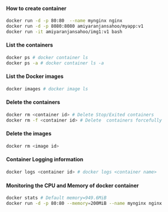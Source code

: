 
#### How to create container
```sh
docker run -d -p 80:80  --name mynginx nginx
docker run -d -p 8080:8080 amiyaranjansahoo/myapp:v1
docker run -it amiyaranjansahoo/img1:v1 bash
```
#### List the containers
```sh
docker ps # docker container ls
docker ps -a # docker container ls -a
```
#### List the Docker images
```sh
docker images # docker image ls
```
#### Delete the containers
```sh
docker rm <container id> # Delete Stop/Exited containers
docker rm -f <container id> # Delete  containers forcefully
```
#### Delete the images
```sh
docker rm <image id>
```
#### Container Logging information
```sh
docker logs <container id> # docker logs <container name>
```
#### Monitoring the CPU and Memory of docker container
```sh
docker stats # Default memory=949.6MiB
docker run -d -p 80:80 --memory=200MiB --name mynginx nginx
```
